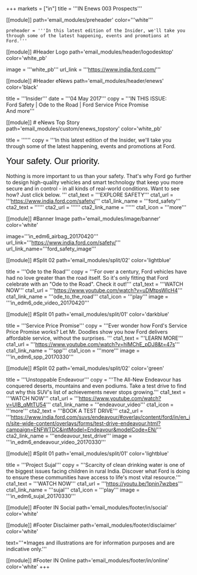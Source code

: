 +++
markets = ["in"]
title = '''IN Enews 003 Prospects'''

[[module]]
path='email_modules/preheader'
color='''white'''

	preheader = '''In this latest edition of the Insider, we'll take you through some of the latest happening, events and promotions at Ford.'''

[[module]] #Header Logo
path='email_modules/header/logodesktop'
color='white_pb'

  image = '''white_pb'''
  url_link = '''https://www.india.ford.com/'''

[[module]] #Header eNews
path='email_modules/header/enews'
color='black'

  title = '''Insider'''
  date = '''04 May 2017'''
  copy = '''IN THIS ISSUE:<br />Ford Safety | Ode to the Road | Ford Service Price Promise <br />And more'''

[[module]] # eNews Top Story
path='email_modules/custom/enews_topstory'
color='white_pb'

title = ''''''
  copy = '''In this latest edition of the Insider, we'll take you through some of the latest happening, events and promotions at Ford.<br /><br /><span style="color:#000001; font-size: 24px; font-family: 'Arial','Helvetica','Sans-Serif'; line-height: 30px; font-weight: normal; font-style: regular;">Your safety. Our priority.</span><br /><br />Nothing is more important to us than your safety. That's why Ford go further to design high-quality vehicles and smart technology that keep you more secure and in control - in all kinds of real-world conditions. Want to see how? Just click below.  '''
  cta1_text = '''EXPLORE SAFETY'''
  cta1_url = '''https://www.india.ford.com/safety/'''
  cta1_link_name = '''ford_safety'''
  cta2_text = ''''''
  cta2_url = ''''''
  cta2_link_name = ''''''
  cta1_icon = '''more'''

[[module]] #Banner Image
path='email_modules/image/banner'
color='white'

  image='''in_edm6_airbag_20170420'''
  url_link='''https://www.india.ford.com/safety/'''
  url_link_name='''ford_safety_image'''

[[module]] #Split 02
path='email_modules/split/02'
color='lightblue'

  title = '''Ode to the Road'''
  copy = '''For over a century, Ford vehicles have had no love greater than the road itself. So it's only fitting that Ford celebrate with an "Ode to the Road". Check it out!'''
  cta1_text = '''WATCH NOW'''
  cta1_url = '''https://www.youtube.com/watch?v=uDMtpsWlcH4'''
  cta1_link_name = '''ode_to_the_road'''
  cta1_icon = '''play'''
  image = '''in_edm6_ode_video_20170420'''

[[module]] #Split 01
path='email_modules/split/01'
color='darkblue'

  title = '''Service Price Promise'''
  copy = '''Ever wonder how Ford's Service Price Promise works? Let Mr. Doodles show you how Ford delivers affordable service, without the surprises. '''
  cta1_text = '''LEARN MORE'''
  cta1_url = '''https://www.youtube.com/watch?v=hlMChE_pDJ8&t=47s'''
  cta1_link_name = '''spp'''
  cta1_icon = '''more'''
  image = '''in_edm6_spp_20170330'''

[[module]] #Split 02
path='email_modules/split/02'
color='green'

  title = '''Unstoppable Endeavour'''
  copy = '''The All-New Endeavour has conquered deserts, mountains and even podiums. Take a test drive to find out why this SUV's list of achievements never stops growing.'''
  cta1_text = '''WATCH NOW'''
  cta1_url = '''https://www.youtube.com/watch?v=UIB_qMtTU54'''
  cta1_link_name = '''endeavour_video'''
  cta1_icon = '''more'''
  cta2_text = '''BOOK A TEST DRIVE'''
  cta2_url = '''https://www.india.ford.com/suvs/endeavour/#overlay/content/ford/in/en_in/site-wide-content/overlays/forms/test-drive-endeavour.html?campaign=ENFWTDC&intModel=Endeavour&modelCode=EN/'''
  cta2_link_name = '''endeavour_test_drive'''
  image = '''in_edm6_endeavour_video_20170330'''

[[module]] #Split 01
path='email_modules/split/01'
color='lightblue'

  title = '''Project Sujal'''
  copy = '''Scarcity of clean drinking water is one of the biggest issues facing children in rural India. Discover what Ford is doing to ensure these communities have access to life's most vital resource.'''
  cta1_text = '''WATCH NOW'''
  cta1_url = '''https://youtu.be/1pnin7wzbes'''
  cta1_link_name = '''sujal'''
  cta1_icon = '''play'''
  image = '''in_edm6_sujal_20170330'''

[[module]] #Footer IN Social
path='email_modules/footer/in/social'
color='white'

[[module]] #Footer Disclaimer
path='email_modules/footer/disclaimer'
color='white'

  text='''*Images and illustrations are for information purposes and are indicative only.'''

[[module]] #Footer IN Online
path='email_modules/footer/in/online'
color='white'
+++